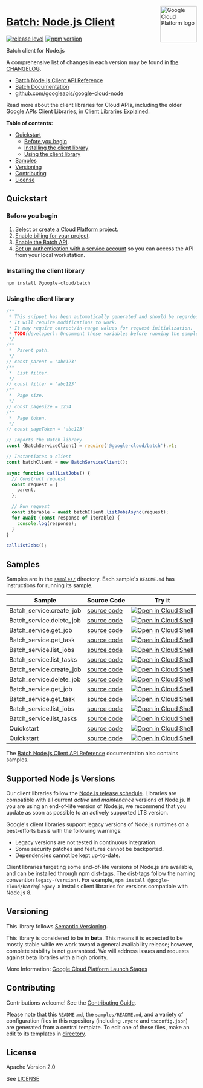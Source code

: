 [//]: # "This README.md file is auto-generated, all changes to this file will be lost."
[//]: # "To regenerate it, use `python -m synthtool`."
<img src="https://avatars2.githubusercontent.com/u/2810941?v=3&s=96" alt="Google Cloud Platform logo" title="Google Cloud Platform" align="right" height="96" width="96"/>

# [Batch: Node.js Client](https://github.com/googleapis/google-cloud-node)

[![release level](https://img.shields.io/badge/release%20level-beta-yellow.svg?style=flat)](https://cloud.google.com/terms/launch-stages)
[![npm version](https://img.shields.io/npm/v/@google-cloud/batch.svg)](https://www.npmjs.org/package/@google-cloud/batch)




Batch client for Node.js


A comprehensive list of changes in each version may be found in
[the CHANGELOG](https://github.com/googleapis/google-cloud-node/blob/main/CHANGELOG.md).

* [Batch Node.js Client API Reference][client-docs]
* [Batch Documentation][product-docs]
* [github.com/googleapis/google-cloud-node](https://github.com/googleapis/google-cloud-node)

Read more about the client libraries for Cloud APIs, including the older
Google APIs Client Libraries, in [Client Libraries Explained][explained].

[explained]: https://cloud.google.com/apis/docs/client-libraries-explained

**Table of contents:**


* [Quickstart](#quickstart)
  * [Before you begin](#before-you-begin)
  * [Installing the client library](#installing-the-client-library)
  * [Using the client library](#using-the-client-library)
* [Samples](#samples)
* [Versioning](#versioning)
* [Contributing](#contributing)
* [License](#license)

## Quickstart

### Before you begin

1.  [Select or create a Cloud Platform project][projects].
1.  [Enable billing for your project][billing].
1.  [Enable the Batch API][enable_api].
1.  [Set up authentication with a service account][auth] so you can access the
    API from your local workstation.

### Installing the client library

```bash
npm install @google-cloud/batch
```


### Using the client library

```javascript
/**
 * This snippet has been automatically generated and should be regarded as a code template only.
 * It will require modifications to work.
 * It may require correct/in-range values for request initialization.
 * TODO(developer): Uncomment these variables before running the sample.
 */
/**
 *  Parent path.
 */
// const parent = 'abc123'
/**
 *  List filter.
 */
// const filter = 'abc123'
/**
 *  Page size.
 */
// const pageSize = 1234
/**
 *  Page token.
 */
// const pageToken = 'abc123'

// Imports the Batch library
const {BatchServiceClient} = require('@google-cloud/batch').v1;

// Instantiates a client
const batchClient = new BatchServiceClient();

async function callListJobs() {
  // Construct request
  const request = {
    parent,
  };

  // Run request
  const iterable = await batchClient.listJobsAsync(request);
  for await (const response of iterable) {
    console.log(response);
  }
}

callListJobs();

```



## Samples

Samples are in the [`samples/`](https://github.com/googleapis/google-cloud-node/tree/main/samples) directory. Each sample's `README.md` has instructions for running its sample.

| Sample                      | Source Code                       | Try it |
| --------------------------- | --------------------------------- | ------ |
| Batch_service.create_job | [source code](https://github.com/googleapis/google-cloud-node/blob/main/packages/google-cloud-batch/samples/generated/v1/batch_service.create_job.js) | [![Open in Cloud Shell][shell_img]](https://console.cloud.google.com/cloudshell/open?git_repo=https://github.com/googleapis/google-cloud-node&page=editor&open_in_editor=packages/google-cloud-batch/samples/generated/v1/batch_service.create_job.js,samples/README.md) |
| Batch_service.delete_job | [source code](https://github.com/googleapis/google-cloud-node/blob/main/packages/google-cloud-batch/samples/generated/v1/batch_service.delete_job.js) | [![Open in Cloud Shell][shell_img]](https://console.cloud.google.com/cloudshell/open?git_repo=https://github.com/googleapis/google-cloud-node&page=editor&open_in_editor=packages/google-cloud-batch/samples/generated/v1/batch_service.delete_job.js,samples/README.md) |
| Batch_service.get_job | [source code](https://github.com/googleapis/google-cloud-node/blob/main/packages/google-cloud-batch/samples/generated/v1/batch_service.get_job.js) | [![Open in Cloud Shell][shell_img]](https://console.cloud.google.com/cloudshell/open?git_repo=https://github.com/googleapis/google-cloud-node&page=editor&open_in_editor=packages/google-cloud-batch/samples/generated/v1/batch_service.get_job.js,samples/README.md) |
| Batch_service.get_task | [source code](https://github.com/googleapis/google-cloud-node/blob/main/packages/google-cloud-batch/samples/generated/v1/batch_service.get_task.js) | [![Open in Cloud Shell][shell_img]](https://console.cloud.google.com/cloudshell/open?git_repo=https://github.com/googleapis/google-cloud-node&page=editor&open_in_editor=packages/google-cloud-batch/samples/generated/v1/batch_service.get_task.js,samples/README.md) |
| Batch_service.list_jobs | [source code](https://github.com/googleapis/google-cloud-node/blob/main/packages/google-cloud-batch/samples/generated/v1/batch_service.list_jobs.js) | [![Open in Cloud Shell][shell_img]](https://console.cloud.google.com/cloudshell/open?git_repo=https://github.com/googleapis/google-cloud-node&page=editor&open_in_editor=packages/google-cloud-batch/samples/generated/v1/batch_service.list_jobs.js,samples/README.md) |
| Batch_service.list_tasks | [source code](https://github.com/googleapis/google-cloud-node/blob/main/packages/google-cloud-batch/samples/generated/v1/batch_service.list_tasks.js) | [![Open in Cloud Shell][shell_img]](https://console.cloud.google.com/cloudshell/open?git_repo=https://github.com/googleapis/google-cloud-node&page=editor&open_in_editor=packages/google-cloud-batch/samples/generated/v1/batch_service.list_tasks.js,samples/README.md) |
| Batch_service.create_job | [source code](https://github.com/googleapis/google-cloud-node/blob/main/packages/google-cloud-batch/samples/generated/v1alpha/batch_service.create_job.js) | [![Open in Cloud Shell][shell_img]](https://console.cloud.google.com/cloudshell/open?git_repo=https://github.com/googleapis/google-cloud-node&page=editor&open_in_editor=packages/google-cloud-batch/samples/generated/v1alpha/batch_service.create_job.js,samples/README.md) |
| Batch_service.delete_job | [source code](https://github.com/googleapis/google-cloud-node/blob/main/packages/google-cloud-batch/samples/generated/v1alpha/batch_service.delete_job.js) | [![Open in Cloud Shell][shell_img]](https://console.cloud.google.com/cloudshell/open?git_repo=https://github.com/googleapis/google-cloud-node&page=editor&open_in_editor=packages/google-cloud-batch/samples/generated/v1alpha/batch_service.delete_job.js,samples/README.md) |
| Batch_service.get_job | [source code](https://github.com/googleapis/google-cloud-node/blob/main/packages/google-cloud-batch/samples/generated/v1alpha/batch_service.get_job.js) | [![Open in Cloud Shell][shell_img]](https://console.cloud.google.com/cloudshell/open?git_repo=https://github.com/googleapis/google-cloud-node&page=editor&open_in_editor=packages/google-cloud-batch/samples/generated/v1alpha/batch_service.get_job.js,samples/README.md) |
| Batch_service.get_task | [source code](https://github.com/googleapis/google-cloud-node/blob/main/packages/google-cloud-batch/samples/generated/v1alpha/batch_service.get_task.js) | [![Open in Cloud Shell][shell_img]](https://console.cloud.google.com/cloudshell/open?git_repo=https://github.com/googleapis/google-cloud-node&page=editor&open_in_editor=packages/google-cloud-batch/samples/generated/v1alpha/batch_service.get_task.js,samples/README.md) |
| Batch_service.list_jobs | [source code](https://github.com/googleapis/google-cloud-node/blob/main/packages/google-cloud-batch/samples/generated/v1alpha/batch_service.list_jobs.js) | [![Open in Cloud Shell][shell_img]](https://console.cloud.google.com/cloudshell/open?git_repo=https://github.com/googleapis/google-cloud-node&page=editor&open_in_editor=packages/google-cloud-batch/samples/generated/v1alpha/batch_service.list_jobs.js,samples/README.md) |
| Batch_service.list_tasks | [source code](https://github.com/googleapis/google-cloud-node/blob/main/packages/google-cloud-batch/samples/generated/v1alpha/batch_service.list_tasks.js) | [![Open in Cloud Shell][shell_img]](https://console.cloud.google.com/cloudshell/open?git_repo=https://github.com/googleapis/google-cloud-node&page=editor&open_in_editor=packages/google-cloud-batch/samples/generated/v1alpha/batch_service.list_tasks.js,samples/README.md) |
| Quickstart | [source code](https://github.com/googleapis/google-cloud-node/blob/main/packages/google-cloud-batch/samples/quickstart.js) | [![Open in Cloud Shell][shell_img]](https://console.cloud.google.com/cloudshell/open?git_repo=https://github.com/googleapis/google-cloud-node&page=editor&open_in_editor=packages/google-cloud-batch/samples/quickstart.js,samples/README.md) |
| Quickstart | [source code](https://github.com/googleapis/google-cloud-node/blob/main/packages/google-cloud-batch/samples/test/quickstart.js) | [![Open in Cloud Shell][shell_img]](https://console.cloud.google.com/cloudshell/open?git_repo=https://github.com/googleapis/google-cloud-node&page=editor&open_in_editor=packages/google-cloud-batch/samples/test/quickstart.js,samples/README.md) |



The [Batch Node.js Client API Reference][client-docs] documentation
also contains samples.

## Supported Node.js Versions

Our client libraries follow the [Node.js release schedule](https://nodejs.org/en/about/releases/).
Libraries are compatible with all current _active_ and _maintenance_ versions of
Node.js.
If you are using an end-of-life version of Node.js, we recommend that you update
as soon as possible to an actively supported LTS version.

Google's client libraries support legacy versions of Node.js runtimes on a
best-efforts basis with the following warnings:

* Legacy versions are not tested in continuous integration.
* Some security patches and features cannot be backported.
* Dependencies cannot be kept up-to-date.

Client libraries targeting some end-of-life versions of Node.js are available, and
can be installed through npm [dist-tags](https://docs.npmjs.com/cli/dist-tag).
The dist-tags follow the naming convention `legacy-(version)`.
For example, `npm install @google-cloud/batch@legacy-8` installs client libraries
for versions compatible with Node.js 8.

## Versioning

This library follows [Semantic Versioning](http://semver.org/).




This library is considered to be in **beta**. This means it is expected to be
mostly stable while we work toward a general availability release; however,
complete stability is not guaranteed. We will address issues and requests
against beta libraries with a high priority.





More Information: [Google Cloud Platform Launch Stages][launch_stages]

[launch_stages]: https://cloud.google.com/terms/launch-stages

## Contributing

Contributions welcome! See the [Contributing Guide](https://github.com/googleapis/google-cloud-node/blob/main/CONTRIBUTING.md).

Please note that this `README.md`, the `samples/README.md`,
and a variety of configuration files in this repository (including `.nycrc` and `tsconfig.json`)
are generated from a central template. To edit one of these files, make an edit
to its templates in
[directory](https://github.com/googleapis/synthtool).

## License

Apache Version 2.0

See [LICENSE](https://github.com/googleapis/google-cloud-node/blob/main/LICENSE)

[client-docs]: https://cloud.google.com/nodejs/docs/reference/batch/latest
[product-docs]: cloud.google.com/batch/
[shell_img]: https://gstatic.com/cloudssh/images/open-btn.png
[projects]: https://console.cloud.google.com/project
[billing]: https://support.google.com/cloud/answer/6293499#enable-billing
[enable_api]: https://console.cloud.google.com/flows/enableapi?apiid=batch.googleapis.com
[auth]: https://cloud.google.com/docs/authentication/getting-started
